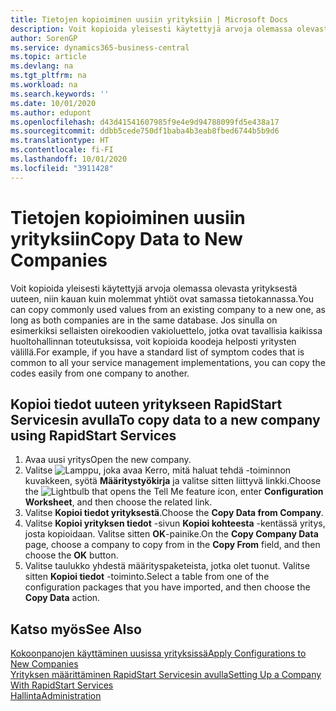 ```yaml
---
title: Tietojen kopioiminen uusiin yrityksiin | Microsoft Docs
description: Voit kopioida yleisesti käytettyjä arvoja olemassa olevasta yrityksestä uuteen, niin kauan kuin molemmat yhtiöt ovat samassa tietokannassa. Jos sinulla on esimerkiksi sellaisten oirekoodien vakioluettelo, jotka ovat tavallisia kaikissa huoltohallinnan toteutuksissa, voit kopioida koodeja helposti yritysten välillä.
author: SorenGP
ms.service: dynamics365-business-central
ms.topic: article
ms.devlang: na
ms.tgt_pltfrm: na
ms.workload: na
ms.search.keywords: ''
ms.date: 10/01/2020
ms.author: edupont
ms.openlocfilehash: d43d41541607985f9e4e9d94788099fd5e438a17
ms.sourcegitcommit: ddbb5cede750df1baba4b3eab8fbed6744b5b9d6
ms.translationtype: HT
ms.contentlocale: fi-FI
ms.lasthandoff: 10/01/2020
ms.locfileid: "3911428"
---
```

# <a name="copy-data-to-new-companies"></a><span data-ttu-id="cce5d-104">Tietojen kopioiminen uusiin yrityksiin</span><span class="sxs-lookup"><span data-stu-id="cce5d-104">Copy Data to New Companies</span></span>
<span data-ttu-id="cce5d-105">Voit kopioida yleisesti käytettyjä arvoja olemassa olevasta yrityksestä uuteen, niin kauan kuin molemmat yhtiöt ovat samassa tietokannassa.</span><span class="sxs-lookup"><span data-stu-id="cce5d-105">You can copy commonly used values from an existing company to a new one, as long as both companies are in the same database.</span></span> <span data-ttu-id="cce5d-106">Jos sinulla on esimerkiksi sellaisten oirekoodien vakioluettelo, jotka ovat tavallisia kaikissa huoltohallinnan toteutuksissa, voit kopioida koodeja helposti yritysten välillä.</span><span class="sxs-lookup"><span data-stu-id="cce5d-106">For example, if you have a standard list of symptom codes that is common to all your service management implementations, you can copy the codes easily from one company to another.</span></span>  

## <a name="to-copy-data-to-a-new-company-using-rapidstart-services"></a><span data-ttu-id="cce5d-107">Kopioi tiedot uuteen yritykseen RapidStart Servicesin avulla</span><span class="sxs-lookup"><span data-stu-id="cce5d-107">To copy data to a new company using RapidStart Services</span></span>  
1. <span data-ttu-id="cce5d-108">Avaa uusi yritys</span><span class="sxs-lookup"><span data-stu-id="cce5d-108">Open the new company.</span></span>  
2. <span data-ttu-id="cce5d-109">Valitse ![Lamppu, joka avaa Kerro, mitä haluat tehdä -toiminnon](media/ui-search/search_small.png "Kerro, mitä haluat tehdä") kuvakkeen, syötä **Määritystyökirja** ja valitse sitten liittyvä linkki.</span><span class="sxs-lookup"><span data-stu-id="cce5d-109">Choose the ![Lightbulb that opens the Tell Me feature](media/ui-search/search_small.png "Tell me what you want to do") icon, enter **Configuration Worksheet**, and then choose the related link.</span></span>  
3. <span data-ttu-id="cce5d-110">Valitse **Kopioi tiedot yrityksestä**.</span><span class="sxs-lookup"><span data-stu-id="cce5d-110">Choose the **Copy Data from Company**.</span></span>  
4. <span data-ttu-id="cce5d-111">Valitse **Kopioi yrityksen tiedot** -sivun **Kopioi kohteesta** -kentässä yritys, josta kopioidaan. Valitse sitten **OK**-painike.</span><span class="sxs-lookup"><span data-stu-id="cce5d-111">On the **Copy Company Data** page, choose a company to copy from in the **Copy From** field, and then choose the **OK** button.</span></span>  
5. <span data-ttu-id="cce5d-112">Valitse taulukko yhdestä määrityspaketeista, jotka olet tuonut. Valitse sitten **Kopioi tiedot** -toiminto.</span><span class="sxs-lookup"><span data-stu-id="cce5d-112">Select a table from one of the configuration packages that you have imported, and then choose the **Copy Data** action.</span></span>

## <a name="see-also"></a><span data-ttu-id="cce5d-113">Katso myös</span><span class="sxs-lookup"><span data-stu-id="cce5d-113">See Also</span></span>
[<span data-ttu-id="cce5d-114">Kokoonpanojen käyttäminen uusissa yrityksissä</span><span class="sxs-lookup"><span data-stu-id="cce5d-114">Apply Configurations to New Companies</span></span>](admin-apply-configuration-to-new-companies.md)  
[<span data-ttu-id="cce5d-115">Yrityksen määrittäminen RapidStart Servicesin avulla</span><span class="sxs-lookup"><span data-stu-id="cce5d-115">Setting Up a Company With RapidStart Services</span></span>](admin-set-up-a-company-with-rapidstart.md)  
[<span data-ttu-id="cce5d-116">Hallinta</span><span class="sxs-lookup"><span data-stu-id="cce5d-116">Administration</span></span>](admin-setup-and-administration.md)
